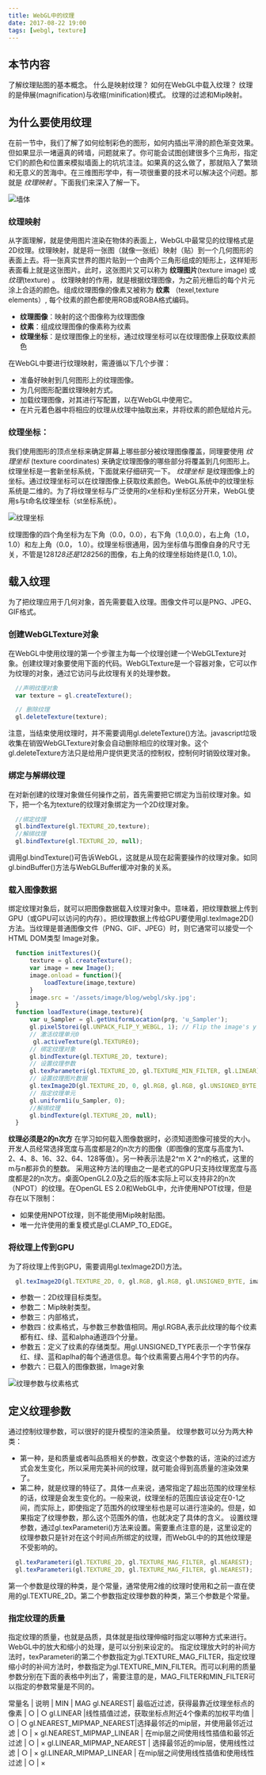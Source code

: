 ```yaml
---
title: WebGL中的纹理
date: 2017-08-22 19:00
tags: [webgl, texture]
---
```


## 本节内容

了解纹理贴图的基本概念。
什么是映射纹理？
如何在WebGL中载入纹理？
纹理的是伸展(magnification)与收缩(minification)模式。
纹理的过滤和Mip映射。

## 为什么要使用纹理

在前一节中，我们了解了如何绘制彩色的图形，如何内插出平滑的颜色渐变效果。但如果显示一堵逼真的砖墙，问题就来了。你可能会试图创建很多个三角形，指定它们的颜色和位置来模拟墙面上的坑坑洼洼。如果真的这么做了，那就陷入了繁琐和无意义的苦海中。在三维图形学中，有一项很重要的技术可以解决这个问题。那就是 *纹理映射* 。下面我们来深入了解一下。

  ![墙体](/assets/image/blog/webgl/wall.jpg)


### 纹理映射
从字面理解，就是使用图片渲染在物体的表面上，WebGL中最常见的纹理格式是2D纹理。纹理映射，就是将一张图（就像一张纸）映射（贴）到一个几何图形的表面上去。将一张真实世界的图片贴到一个由两个三角形组成的矩形上，这样矩形表面看上就是这张图片。此时，这张图片又可以称为 **纹理图片**(texture image) 或 *纹理*(texture) 。
纹理映射的作用，就是根据纹理图像，为之前光栅后的每个片元涂上合适的颜色。组成纹理图像的像素又被称为 **纹素** （texel,texture elements）, 每个纹素的颜色都使用RGB或RGBA格式编码。

 * **纹理图像**：映射的这个图像称为纹理图像
 * **纹素**：组成纹理图像的像素称为纹素
 * **纹理坐标**：是纹理图像上的坐标，通过纹理坐标可以在纹理图像上获取纹素颜色

在WebGL中要进行纹理映射，需遵循以下几个步骤：
* 准备好映射到几何图形上的纹理图像。
* 为几何图形配置纹理映射方式。
* 加载纹理图像，对其进行写配置，以在WebGL中使用它。
* 在片元着色器中将相应的纹理从纹理中抽取出来，并将纹素的颜色赋给片元。

### 纹理坐标：

我们使用图形的顶点坐标来确定屏幕上哪些部分被纹理图像覆盖，同理要使用 *纹理坐标* (texture coordinates) 来确定纹理图像的哪些部分将覆盖到几何图形上。纹理坐标是一套新坐标系统，下面就来仔细研究一下。
*纹理坐标* 是纹理图像上的坐标。通过纹理坐标可以在纹理图像上获取纹素颜色。WebGL系统中的纹理坐标系统是二维的。为了将纹理坐标与广泛使用的x坐标和y坐标区分开来，WebGL使用s与t命名纹理坐标（st坐标系统）。

  ![纹理坐标](/assets/image/blog/webgl/texture-coord.png)

纹理图像的四个角坐标为左下角（0.0，0.0），右下角（1.0,0.0），右上角（1.0， 1.0）和左上角（0.0， 1.0）。纹理坐标很通用，因为坐标值与图像自身的尺寸无关，不管是128*128还是128*256的图像，右上角的纹理坐标始终是(1.0, 1.0)。

## 载入纹理
为了把纹理应用于几何对象，首先需要载入纹理。图像文件可以是PNG、JPEG、GIF格式。
### 创建WebGLTexture对象 
在WebGL中使用纹理的第一个步骤主为每一个纹理创建一个WebGLTexture对象。创建纹理对象要使用下面的代码。WebGLTexture是一个容器对象，它可以作为纹理的对象，通过它访问与此纹理有关的处理参数。
  ```javascript
    //声明纹理对象
    var texture = gl.createTexture();

    // 删除纹理
    gl.deleteTexture(texture);
  ```
注意，当结束使用纹理时，并不需要调用gl.deleteTexture()方法。javascript垃圾收集在销毁WebGLTexture对象会自动删除相应的纹理对象。这个gl.deleteTexture方法只是给用户提供更灵活的控制权，控制何时销毁纹理对象。

### 绑定与解绑纹理
在对新创建的纹理对象做任何操作之前，首先需要把它绑定为当前纹理对象。如下，把一个名为texture的纹理对象绑定为一个2D纹理对象。

  ```javascript
    //绑定纹理
    gl.bindTexture(gl.TEXTURE_2D,texture);
    //解绑纹理
    gl.bindTexture(gl.TEXTURE_2D, null);
  ```
  调用gl.bindTexture()可告诉WebGL，这就是从现在起需要操作的纹理对象。如同gl.bindBuffer()方法与WebGLBuffer缓冲对象的关系。

### 载入图像数据
绑定纹理对象后，就可以把图像数据载入纹理对象中。意味着，把纹理数据上传到GPU（或GPU可以访问的内存）。把纹理数据上传给GPU要使用gl.texImage2D()方法。当纹理是普通图像文件（PNG、GIF、JPEG）时，则它通常可以接受一个HTML DOM类型 Image对象。
  ```javascript
    function initTextures(){
        texture = gl.createTexture(); 
        var image = new Image();
        image.onload = function(){
            loadTexture(image,texture)
        }
        image.src = '/assets/image/blog/webgl/sky.jpg';
    }
    function loadTexture(image,texture){
        var u_Sampler = gl.getUniformLocation(prg, 'u_Sampler');
        gl.pixelStorei(gl.UNPACK_FLIP_Y_WEBGL, 1); // Flip the image's y axis
        // 激活纹理单元0
         gl.activeTexture(gl.TEXTURE0);
        // 绑定纹理对象
        gl.bindTexture(gl.TEXTURE_2D, texture);
        // 设置纹理参数
        gl.texParameteri(gl.TEXTURE_2D, gl.TEXTURE_MIN_FILTER, gl.LINEAR);
        // 设置纹理图片数据
        gl.texImage2D(gl.TEXTURE_2D, 0, gl.RGB, gl.RGB, gl.UNSIGNED_BYTE, image);
        // 指定纹理单元
        gl.uniform1i(u_Sampler, 0);
        //解绑纹理
        gl.bindTexture(gl.TEXTURE_2D, null);
    }
  ```
**纹理必须是2的n次方**
在学习如何载入图像数据时，必须知道图像可接受的大小。开发人员经常选择宽度与高度都是2的n次方的图像（即图像的宽度与高度为1、2、4、8、16、32、64、128等值）。另一种表示法是2^m X 2^n的格式，这里的m与n都非负的整数。
采用这种方法的理由之一是老式的GPU只支持纹理宽度与高度都是2的n次方。桌面OpenGL2.0及之后的版本实际上可以支持非2的n次（NPOT）的纹理。在OpenGL ES 2.0和WebGL中，允许使用NPOT纹理，但是存在以下限制：
* 如果使用NPOT纹理，则不能使用Mip映射贴图。
* 唯一允许使用的重复模式是gl.CLAMP_TO_EDGE。

### 将纹理上传到GPU
为了将纹理上传到GPU，需要调用gl.texImage2D()方法。
```javascript
  gl.texImage2D(gl.TEXTURE_2D, 0, gl.RGB, gl.RGB, gl.UNSIGNED_BYTE, image);
```
* 参数一：2D纹理目标类型。
* 参数二：Mip映射类型。
* 参数三：内部格式，
* 参数四：纹素格式，与参数三参数值相同。用gl.RGBA,表示此纹理的每个纹素都有红、绿、蓝和alpha通道四个分量。
* 参数五：定义了纹素的存储类型。用gl.UNSIGNED_TYPE表示一个字节保存红、绿、蓝和aplha的每个通道信息。每个纹素需要占用4个字节的内存。
* 参数六：已载入的图像数据，Image对象

 ![纹理参数与纹素格式](/assets/image/blog/webgl/texture-dataformat.png)

## 定义纹理参数
通过控制纹理参数，可以很好的提升模型的渲染质量。
纹理参数可以分为两大种类：
* 第一种，是和质量或者叫品质相关的参数，改变这个参数的话，渲染的过滤方式会发生变化，所以采用完美补间的纹理，就可能会得到高质量的渲染效果了。
* 第二种，就是纹理的特征了。具体一点来说，通常指定了超出范围的纹理坐标的话，纹理是会发生变化的。一般来说，纹理坐标的范围应该设定在0-1之间，而实际上，即使指定了范围外的纹理坐标也是可以进行渲染的。但是，如果指定了纹理参数，那么这个范围外的值，也就决定了具体的含义。
设置纹理参数，通过gl.texParameteri()方法来设置。需要重点注意的是，这里设定的纹理参数只是针对在这个时间点所绑定的纹理，而WebGL中的的其他纹理是不受影响的。
```javascript
  gl.texParameteri(gl.TEXTURE_2D, gl.TEXTURE_MAG_FILTER, gl.NEAREST);
  gl.texParameteri(gl.TEXTURE_2D, gl.TEXTURE_MAG_FILTER, gl.NEAREST);
```
第一个参数是纹理的种类，是个常量，通常使用2维的纹理时使用和之前一直在使用的gl.TEXTURE_2D。第二个参数指定纹理参数的种类，第三个参数是个常量。

### 指定纹理的质量
指定纹理的质量，也就是品质，具体就是指纹理伸缩时指定以哪种方式来进行。WebGL中的放大和缩小的处理，是可以分别来设定的。
指定纹理放大时的补间方法时，texParameteri的第二个参数指定为gl.TEXTURE_MAG_FILTER，指定纹理缩小时的补间方法时，参数指定为gl.TEXTURE_MIN_FILTER。而可以利用的质量参数分别在下面的表格中列出了，需要注意的是，MAG_FILTER和MIN_FILTER可以指定的参数常量是不同的。

常量名 | 说明 | MIN | MAG
gl.NEAREST|  最临近过滤，获得最靠近纹理坐标点的像素 | ○ | ○
gl.LINEAR |线性插值过滤，获取坐标点附近4个像素的加权平均值 | ○ | ○
gl.NEAREST_MIPMAP_NEAREST|选择最邻近的mip层，并使用最邻近过滤 | ○ | ×
gl.NEAREST_MIPMAP_LINEAR | 在mip层之间使用线性插值和最邻近过滤 | ○ | ×
gl.LINEAR_MIPMAP_NEAREST | 选择最邻近的mip层，使用线性过滤 | ○ | ×
gl.LINEAR_MIPMAP_LINEAR | 在mip层之间使用线性插值和使用线性过滤 | ○ | ×







